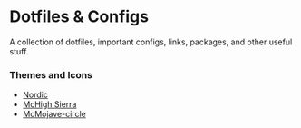# Dotfiles & Configs
A collection of dotfiles, important configs, links, packages, and other useful stuff.


### Themes and Icons
- [Nordic](https://www.gnome-look.org/p/1267246)
- [McHigh Sierra](https://www.gnome-look.org/p/1013714)
- [McMojave-circle](https://www.gnome-look.org/p/1305429)




 